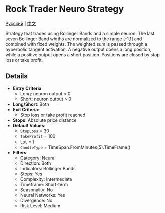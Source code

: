 # Rock Trader Neuro Strategy
[Русский](README_ru.md) | [中文](README_cn.md)

Strategy that trades using Bollinger Bands and a simple neuron.
The last seven Bollinger Band widths are normalized to the range [-1,1] and
combined with fixed weights. The weighted sum is passed through a hyperbolic
tangent activation. A negative output opens a long position, while a positive
output opens a short position. Positions are closed by stop loss or take profit.

## Details

- **Entry Criteria**:
  - Long: neuron output < 0
  - Short: neuron output > 0
- **Long/Short**: Both
- **Exit Criteria**:
  - Stop loss or take profit reached
- **Stops**: Absolute price distance
- **Default Values**:
  - `StopLoss` = 30
  - `TakeProfit` = 100
  - `Lot` = 1
  - `CandleType` = TimeSpan.FromMinutes(5).TimeFrame()
- **Filters**:
  - Category: Neural
  - Direction: Both
  - Indicators: Bollinger Bands
  - Stops: Yes
  - Complexity: Intermediate
  - Timeframe: Short-term
  - Seasonality: No
  - Neural Networks: Yes
  - Divergence: No
  - Risk Level: Medium
